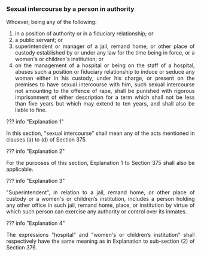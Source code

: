 ### Sexual intercourse by a person in authority
<div style="text-align: justify">

Whoever, being any of the following:

</div>

1. <div style="text-align: justify"> in a position of authority or in a fiduciary relationship; or
2. <div style="text-align: justify"> a public servant; or
3. <div style="text-align: justify"> superintendent or manager of a jail, remand home, or other place of custody established by or under any law for the time being in force, or a women's or children's institution; or
4. <div style="text-align: justify"> on the management of a hospital or being on the staff of a hospital, abuses such a position or fiduciary relationship to induce or seduce any woman either in his custody, under his charge, or present on the premises to have sexual intercourse with him, such sexual intercourse not amounting to the offence of rape, shall be punished with rigorous imprisonment of either description for a term which shall not be less than five years but which may extend to ten years, and shall also be liable to fine.

??? info "Explanation 1"
    <div style="text-align: justify"> In this section, "sexual intercourse" shall mean any of the acts mentioned in clauses (a) to (d) of Section 375.

??? info "Explanation 2"
    <div style="text-align: justify"> For the purposes of this section, Explanation 1 to Section 375 shall also be applicable.

??? info "Explanation 3"
    <div style="text-align: justify"> "Superintendent", in relation to a jail, remand home, or other place of custody or a women's or children’s institution, includes a person holding any other office in such jail, remand home, place, or institution by virtue of which such person can exercise any authority or control over its inmates.

??? info "Explanation 4"
    <div style="text-align: justify"> The expressions "hospital" and "women's or children’s institution" shall respectively have the same meaning as in Explanation to sub-section (2) of Section 376.
